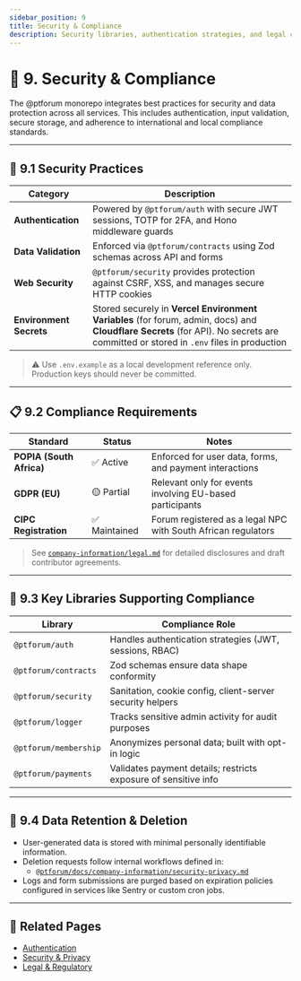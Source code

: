 ```yaml
---
sidebar_position: 9
title: Security & Compliance
description: Security libraries, authentication strategies, and legal compliance in the Nx monorepo
---
```


# 🛑 9. Security & Compliance

The @ptforum monorepo integrates best practices for security and data protection across all services. This includes authentication, input validation, secure storage, and adherence to international and local compliance standards.

---

## 🔐 9.1 Security Practices

| Category | Description |
|----------|-------------|
| **Authentication** | Powered by `@ptforum/auth` with secure JWT sessions, TOTP for 2FA, and Hono middleware guards |
| **Data Validation** | Enforced via `@ptforum/contracts` using Zod schemas across API and forms |
| **Web Security** | `@ptforum/security` provides protection against CSRF, XSS, and manages secure HTTP cookies |
| **Environment Secrets** | Stored securely in **Vercel Environment Variables** (for forum, admin, docs) and **Cloudflare Secrets** (for API). No secrets are committed or stored in `.env` files in production |

> ⚠️ Use `.env.example` as a local development reference only. Production keys should never be committed.

---

## 📋 9.2 Compliance Requirements

| Standard | Status | Notes |
|----------|--------|-------|
| **POPIA (South Africa)** | ✅ Active | Enforced for user data, forms, and payment interactions |
| **GDPR (EU)** | 🟡 Partial | Relevant only for events involving EU-based participants |
| **CIPC Registration** | ✅ Maintained | Forum registered as a legal NPC with South African regulators |

> See [`company-information/legal.md`](../company-information/legal.md) for detailed disclosures and draft contributor agreements.

---

## 📘 9.3 Key Libraries Supporting Compliance

| Library | Compliance Role |
|--------|------------------|
| `@ptforum/auth` | Handles authentication strategies (JWT, sessions, RBAC) |
| `@ptforum/contracts` | Zod schemas ensure data shape conformity |
| `@ptforum/security` | Sanitation, cookie config, client-server security helpers |
| `@ptforum/logger` | Tracks sensitive admin activity for audit purposes |
| `@ptforum/membership` | Anonymizes personal data; built with opt-in logic |
| `@ptforum/payments` | Validates payment details; restricts exposure of sensitive info |

---

## 🧹 9.4 Data Retention & Deletion

- User-generated data is stored with minimal personally identifiable information.
- Deletion requests follow internal workflows defined in:
  - [`@ptforum/docs/company-information/security-privacy.md`](../company-information/security-privacy.md)
- Logs and form submissions are purged based on expiration policies configured in services like Sentry or custom cron jobs.

---

## 🔗 Related Pages

- [Authentication](../architecture/authentication.md)
- [Security & Privacy](../company-information/security-privacy.md)
- [Legal & Regulatory](../company-information/legal-regulatory.md)
